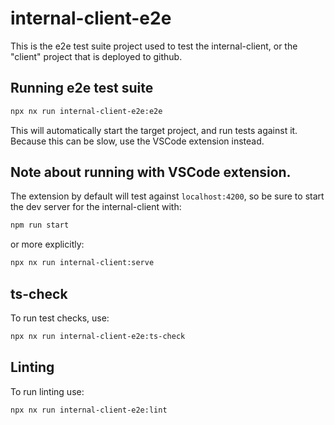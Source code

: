 # internal-client-e2e

This is the e2e test suite project used to test the internal-client, or the
"client" project that is deployed to github.

<!-- TODO: add notes about testing local production build -->

## Running e2e test suite

```bash
npx nx run internal-client-e2e:e2e
```

This will automatically start the target project, and run tests against it.
Because this can be slow, use the VSCode extension instead.

## Note about running with VSCode extension.

The extension by default will test against `localhost:4200`, so be sure
to start the dev server for the internal-client with:

```bash
npm run start
```

or more explicitly:

```bash
npx nx run internal-client:serve
```

<!-- TODO: add notes about testing against exported version, and "live" version -->

## ts-check

To run test checks, use:

```bash
npx nx run internal-client-e2e:ts-check
```

## Linting

To run linting use:

```bash
npx nx run internal-client-e2e:lint
```
